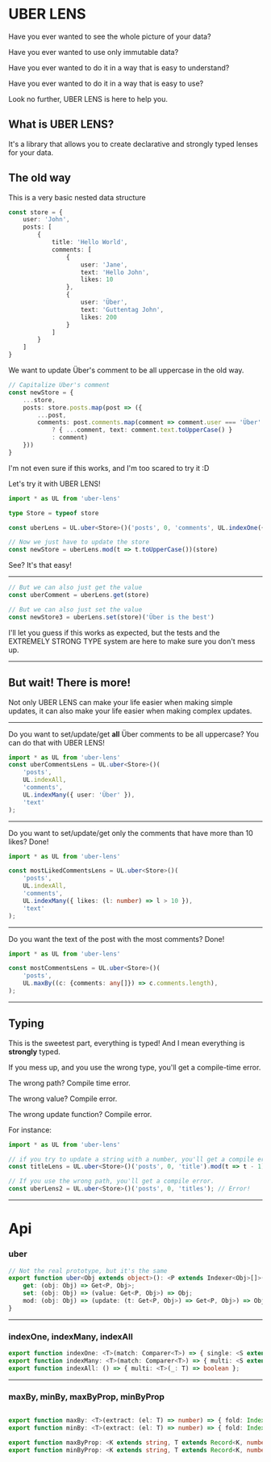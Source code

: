 # UBER LENS

Have you ever wanted to see the whole picture of your data?

Have you ever wanted to use only immutable data?

Have you ever wanted to do it in a way that is easy to understand?

Have you ever wanted to do it in a way that is easy to use?

Look no further, UBER LENS is here to help you.

## What is UBER LENS?

It's a library that allows you to create declarative and strongly typed lenses for your data.

## The old way

This is a very basic nested data structure
```typescript
const store = {
    user: 'John',
    posts: [
        {
            title: 'Hello World',
            comments: [
                {
                    user: 'Jane',
                    text: 'Hello John',
                    likes: 10
                },
                {
                    user: 'Über',
                    text: 'Guttentag John',
                    likes: 200
                }
            ]
        }
    ]
}
```

We want to update Über's comment to be all uppercase in the old way.
```typescript
// Capitalize Über's comment
const newStore = {
    ...store,
    posts: store.posts.map(post => ({
        ...post,
        comments: post.comments.map(comment => comment.user === 'Über'
            ? { ...comment, text: comment.text.toUpperCase() }
            : comment)
    }))
}
```

I'm not even sure if this works, and I'm too scared to try it :D

Let's try it with UBER LENS!

```typescript
import * as UL from 'uber-lens'

type Store = typeof store

const uberLens = UL.uber<Store>()('posts', 0, 'comments', UL.indexOne({ user: 'Über' }), 'text');

// Now we just have to update the store
const newStore = uberLens.mod(t => t.toUpperCase())(store)
```

See? It's that easy!

---

```typescript
// But we can also just get the value
const uberComment = uberLens.get(store)

// But we can also just set the value
const newStore3 = uberLens.set(store)('Über is the best')
```

I'll let you guess if this works as expected, but the tests and the EXTREMELY STRONG TYPE system are here to make sure 
you don't mess up.

---

## But wait! There is more!

Not only UBER LENS can make your life easier when making simple updates, it can also make your life easier when making
complex updates.

---

Do you want to set/update/get **all** Über comments to be all uppercase? You can do that with UBER LENS!
```typescript
import * as UL from 'uber-lens'
const uberCommentsLens = UL.uber<Store>()(
    'posts',
    UL.indexAll,
    'comments',
    UL.indexMany({ user: 'Über' }),
    'text'
);
```
---
Do you want to set/update/get only the comments that have more than 10 likes? Done!
```typescript
import * as UL from 'uber-lens'

const mostLikedCommentsLens = UL.uber<Store>()(
    'posts',
    UL.indexAll,
    'comments',
    UL.indexMany({ likes: (l: number) => l > 10 }),
    'text'
);
```
---
Do you want the text of the post with the most comments? Done!
```typescript
import * as UL from 'uber-lens'

const mostCommentsLens = UL.uber<Store>()(
    'posts',
    UL.maxBy((c: {comments: any[]}) => c.comments.length),
);
```
---
## Typing

This is the sweetest part, everything is typed! And I mean everything is **strongly** typed.

If you mess up, and you use the wrong type, you'll get a compile-time error.

The wrong path? Compile time error.

The wrong value? Compile error.

The wrong update function? Compile error.

For instance: 
```typescript
import * as UL from 'uber-lens'

// if you try to update a string with a number, you'll get a compile error.
const titleLens = UL.uber<Store>()('posts', 0, 'title').mod(t => t - 1); // Error!

// If you use the wrong path, you'll get a compile error.
const uberLens2 = UL.uber<Store>()('posts', 0, 'titles'); // Error!
```

---

# Api

### uber
```typescript
// Not the real prototype, but it's the same
export function uber<Obj extends object>(): <P extends Indexer<Obj>[]>(...indexers: P) => {
    get: (obj: Obj) => Get<P, Obj>;
    set: (obj: Obj) => (value: Get<P, Obj>) => Obj;
    mod: (obj: Obj) => (update: (t: Get<P, Obj>) => Get<P, Obj>) => Obj;
}
```

---

### indexOne, indexMany, indexAll
```typescript
export function indexOne: <T>(match: Comparer<T>) => { single: <S extends T>(obj: S) => boolean };
export function indexMany: <T>(match: Comparer<T>) => { multi: <S extends T>(obj: S) => boolean };
export function indexAll: () => { multi: <T>(_: T) => boolean };
```

---

### maxBy, minBy, maxByProp, minByProp
```typescript

export function maxBy: <T>(extract: (el: T) => number) => { fold: Index<T[]> };
export function minBy: <T>(extract: (el: T) => number) => { fold: Index<T[]> };

export function maxByProp: <K extends string, T extends Record<K, number>>(prop: K) => { fold: Index<T[]> };
export function minByProp: <K extends string, T extends Record<K, number>>(prop: K) => { fold: Index<T[]> };
```
